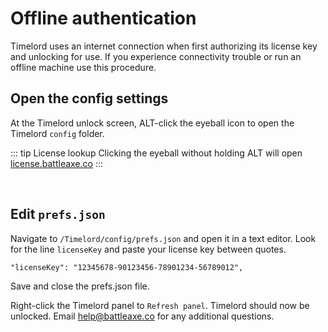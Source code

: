 # Offline authentication

Timelord uses an internet connection when first authorizing its license key and unlocking for use. If you experience connectivity trouble or run an offline machine use this procedure.

## Open the config settings

<Screenshot 
    url="/timelord/offline-auth-icon.png" 
    alt="click icon" 
    width="214px"
    right
 />
At the Timelord unlock screen, ALT-click the eyeball icon to open the Timelord `config` folder.

::: tip License lookup
Clicking the eyeball without holding ALT will open [license.battleaxe.co](https://license.battleaxe.co/)
:::

<br />

## Edit `prefs.json`

<Screenshot 
    url="/timelord/offline-auth-nav.png" 
    alt="Render" 
    left
 />
 
Navigate to `/Timelord/config/prefs.json` and open it in a text editor. Look for the line `licenseKey` and paste your license key between quotes.
```
"licenseKey": "12345678-90123456-78901234-56789012",
```

<Screenshot 
    url="/timelord/offline-auth-config.png" 
    alt="config" 
    center
 />

Save and close the prefs.json file.

Right-click the Timelord panel to `Refresh panel`. Timelord should now be unlocked. Email help@battleaxe.co for any additional questions.